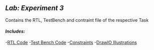 ## *Lab: Experiment 3*

Contains the RTL, TestBench and contraint file of the respective Task
#### *Includes:*
-[RTL Code](./rtl/)
-[Test Bench Code](./bench/)
-[Constraints](./constraints/)
-[DrawIO Illustrations](./docs/)
